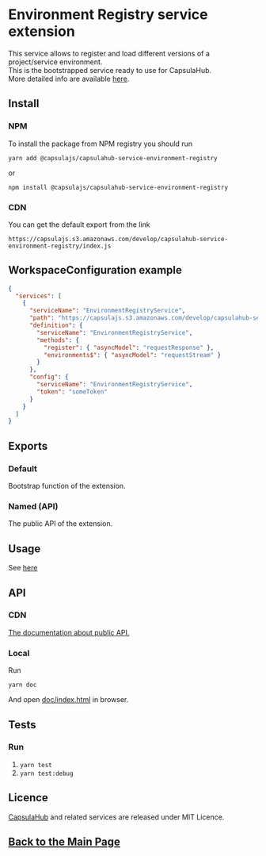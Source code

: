 # Environment Registry service extension

This service allows to register and load different versions of a project/service environment.  
This is the bootstrapped service ready to use for CapsulaHub.  
More detailed info are available [here](https://github.com/capsulajs/environment-registry).

## Install

### NPM

To install the package from NPM registry you should run

    yarn add @capsulajs/capsulahub-service-environment-registry

or

    npm install @capsulajs/capsulahub-service-environment-registry

### CDN

You can get the default export from the link

    https://capsulajs.s3.amazonaws.com/develop/capsulahub-service-environment-registry/index.js

## WorkspaceConfiguration example

```json
{
  "services": [
    {
      "serviceName": "EnvironmentRegistryService",
      "path": "https://capsulajs.s3.amazonaws.com/develop/capsulahub-service-environment-registry/index.js",
      "definition": {
        "serviceName": "EnvironmentRegistryService",
        "methods": {
          "register": { "asyncModel": "requestResponse" },
          "environments$": { "asyncModel": "requestStream" }
        }
      },
      "config": { 
        "serviceName": "EnvironmentRegistryService",
        "token": "someToken"
      }
    }
  ]
}
```

## Exports

### Default

Bootstrap function of the extension.

### Named (API)

The public API of the extension.

## Usage

See [here](https://github.com/capsulajs/environment-registry#basic-usage)

## API

### CDN

[The documentation about public API.](https://capsulajs.s3.amazonaws.com/develop/service-environment-registry/doc/index.html)

### Local

Run 

    yarn doc

And open [doc/index.html](./doc/index.html) in browser.

## Tests

### Run

1) `yarn test`
2) `yarn test:debug`

## Licence

[CapsulaHub](https://github.com/capsulajs/capsulahub) and related services are released under MIT Licence.

## [Back to the Main Page](../../README.md)
